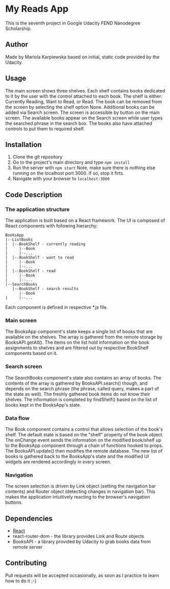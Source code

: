 # My Reads App
This is the seventh project in Google Udacity FEND Nanodegree Scholarship.

## Author
Made by Mariola Karpiewska based on initial, static code provided by the Udacity.

## Usage
The main screen shows three shelves. Each shelf contains books dedicated to it by the user with the control attached to each book. The shelf is either: Currently Reading, Want to Read, or Read. The book can be removed from the screen by selecting the shelf option None. Additional books can be added via Search screen. The screen is accessible by button on the main screen. The available books appear on the Search screen while user types the searched phrase in the search box. The books also have attached controls to put them to required shelf.

## Installation
1. Clone the git repository
2. Go to the project's main directory and type ```npm install```
3. Run the server with ```npm start```
Note, make sure there is nothing else running on the localhost port 3000. If so, stop it firts.
4. Navigate with your browser to ```localhost:3000```

## Code Description
### The application structure
The application is built based on a React framework. The UI is composed of React components with following hierarchy:
```
BooksApp
|--ListBooks
|  |--BookShelf - currently reading
|     |--Book
|     |--...
|  |--BookShelf - want to read
|     |--Book
|     |--...
|  |--BookShelf - read
|     |--Book
|     |--...
|--SearchBooks
   |--BookShelf - search results
      |--Book
|     |--...
```
Each component is defined in respective *.js file.
### Main screen
The BooksApp component's state keeps a single list of books that are available on the shelves. The array is gathered from the remote storage by BooksAPI.getAll(). The items on the list hold information on the book assignments to shelves and are filtered out by respective BookShelf components based on it.
### Search screen
The SearchBooks component's state also contains an array of books. The contents of the array is gathered by BooksAPI.search() though, and depends on the search phrase (the phrase, called query, makes a part of the state as well). The freshly gathered book items do not know their shelves. The information is completed by findShelf() based on the list of books kept in the BooksApp's state.
### Data flow
The Book component contains a control that allows selection of the book's shelf. The default state is based on the "shelf" property of the book object. The onChange event sends the information on the modified book/shelf up to the BooksApp component through a chain of functions hooked to props. The BooksAPI.update() then modifies the remote database. The new list of books is gathered back to the BooksApp's state and the modified UI widgets are rendered accordingly in every screen.
### Navigation
The screen selection is driven by Link object (setting the navigation bar contents) and Router object (detecting changes in navigation bar). This makes the application intuitively reacting to the  browser's navigation buttons.

## Dependencies
- [React](https://reactjs.org/)
- react-router-dom - the library provides Link and Route objects
- BooksAPI - a library provided by Udacity to grab books data from remote server


## Contributing

Pull requests will be accepted occasionally, as soon as I practice to learn how to do it ;-)
